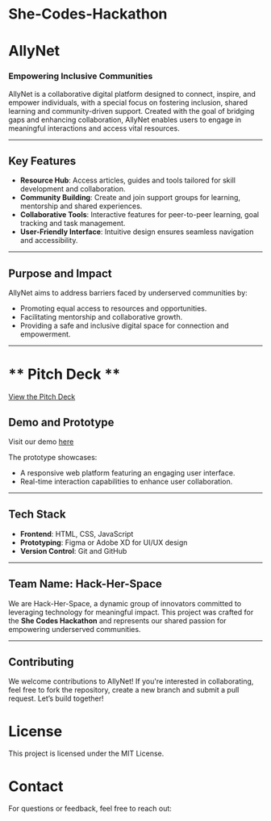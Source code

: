 # She-Codes-Hackathon
# AllyNet

### **Empowering Inclusive Communities**

AllyNet is a collaborative digital platform designed to connect, inspire, and empower individuals, with a special focus on fostering inclusion, shared learning and community-driven support. Created with the goal of bridging gaps and enhancing collaboration, AllyNet enables users to engage in meaningful interactions and access vital resources.

---

## **Key Features**
- **Resource Hub**: Access articles, guides and tools tailored for skill development and collaboration.
- **Community Building**: Create and join support groups for learning, mentorship and shared experiences.
- **Collaborative Tools**: Interactive features for peer-to-peer learning, goal tracking and task management.
- **User-Friendly Interface**: Intuitive design ensures seamless navigation and accessibility.

---

## **Purpose and Impact**
AllyNet aims to address barriers faced by underserved communities by:
- Promoting equal access to resources and opportunities.
- Facilitating mentorship and collaborative growth.
- Providing a safe and inclusive digital space for connection and empowerment.

---
# ** Pitch Deck **
[View the Pitch Deck](https://github.com/ami798/She-Codes-Hackathon/blob/main/AllyNet%20pitch%20deck.pdf)


## **Demo and Prototype**
Visit our demo [here](#) 

The prototype showcases:
- A responsive web platform featuring an engaging user interface.
- Real-time interaction capabilities to enhance user collaboration.

---

## **Tech Stack**
- **Frontend**: HTML, CSS, JavaScript 
- **Prototyping**: Figma or Adobe XD for UI/UX design
- **Version Control**: Git and GitHub

---

## **Team Name: Hack-Her-Space**
We are Hack-Her-Space, a dynamic group of innovators committed to leveraging technology for meaningful impact. This project was crafted for the **She Codes Hackathon** and represents our shared passion for empowering underserved communities.

---
## **Contributing**
We welcome contributions to AllyNet! If you're interested in collaborating, feel free to fork the repository, create a new branch and submit a pull request. Let’s build together!
# **License**
This project is licensed under the MIT License.
# **Contact**
For questions or feedback, feel free to reach out:
